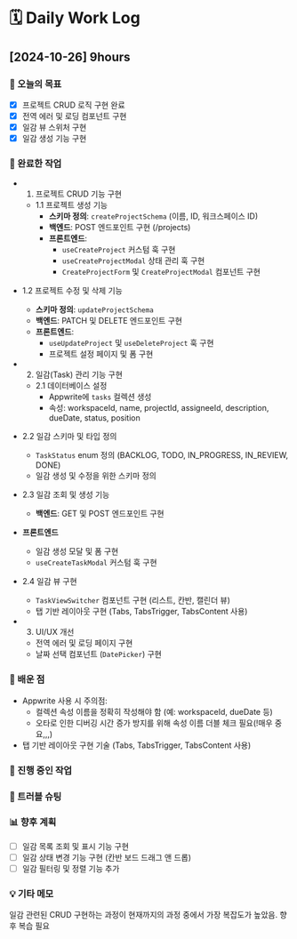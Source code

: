# **🗓️** Daily Work Log

## [2024-10-26] 9hours

### 🎯 오늘의 목표

- [x] 프로젝트 CRUD 로직 구현 완료
- [x] 전역 에러 및 로딩 컴포넌트 구현
- [x] 일감 뷰 스위처 구현
- [x] 일감 생성 기능 구현

### 📝 완료한 작업

- 1. 프로젝트 CRUD 기능 구현

  - 1.1 프로젝트 생성 기능
    - **스키마 정의**: `createProjectSchema` (이름, ID, 워크스페이스 ID)
    - **백엔드**: POST 엔드포인트 구현 (/projects)
    - **프론트엔드**:
      - `useCreateProject` 커스텀 훅 구현
      - `useCreateProjectModal` 상태 관리 훅 구현
      - `CreateProjectForm` 및 `CreateProjectModal` 컴포넌트 구현

- 1.2 프로젝트 수정 및 삭제 기능

  - **스키마 정의**: `updateProjectSchema`
  - **백엔드**: PATCH 및 DELETE 엔드포인트 구현
  - **프론트엔드**:
    - `useUpdateProject` 및 `useDeleteProject` 훅 구현
    - 프로젝트 설정 페이지 및 폼 구현

- 2. 일감(Task) 관리 기능 구현

  - 2.1 데이터베이스 설정
    - Appwrite에 `tasks` 컬렉션 생성
    - 속성: workspaceId, name, projectId, assigneeId, description, dueDate, status, position

- 2.2 일감 스키마 및 타입 정의

  - `TaskStatus` enum 정의 (BACKLOG, TODO, IN_PROGRESS, IN_REVIEW, DONE)
  - 일감 생성 및 수정을 위한 스키마 정의

- 2.3 일감 조회 및 생성 기능
  - **백엔드**: GET 및 POST 엔드포인트 구현
- **프론트엔드**

  - 일감 생성 모달 및 폼 구현
  - `useCreateTaskModal` 커스텀 훅 구현

- 2.4 일감 뷰 구현

  - `TaskViewSwitcher` 컴포넌트 구현 (리스트, 칸반, 캘린더 뷰)
  - 탭 기반 레이아웃 구현 (Tabs, TabsTrigger, TabsContent 사용)

- 3. UI/UX 개선
  - 전역 에러 및 로딩 페이지 구현
  - 날짜 선택 컴포넌트 (`DatePicker`) 구현

### 🧠 배운 점

- Appwrite 사용 시 주의점:
  - 컬렉션 속성 이름을 정확히 작성해야 함 (예: workspaceId, dueDate 등)
  - 오타로 인한 디버깅 시간 증가 방지를 위해 속성 이름 더블 체크 필요(!매우 중요,,,)
- 탭 기반 레이아웃 구현 기술 (Tabs, TabsTrigger, TabsContent 사용)

### 🚧 진행 중인 작업

### 🛑 트러블 슈팅

### 📊 향후 계획

- [ ] 일감 목록 조회 및 표시 기능 구현
- [ ] 일감 상태 변경 기능 구현 (칸반 보드 드래그 앤 드롭)
- [ ] 일감 필터링 및 정렬 기능 추가

### 💡 기타 메모

일감 관련된 CRUD 구현하는 과정이 현재까지의 과정 중에서 가장 복잡도가 높았음. 향후 복습 필요
